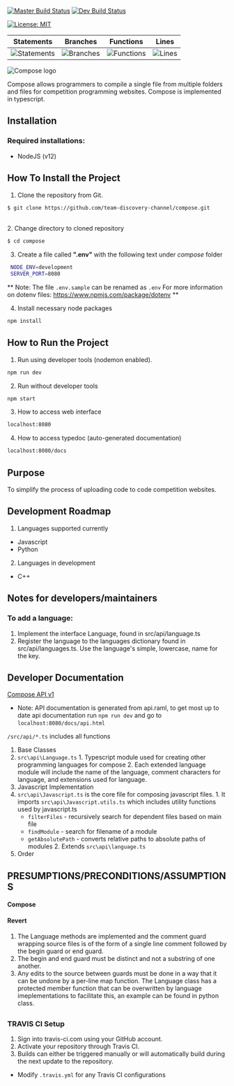 [![Master Build Status](https://travis-ci.org/team-discovery-channel/compose.svg?branch=master)](https://travis-ci.org/team-discovery-channel/compose)
[![Dev Build Status](https://travis-ci.org/team-discovery-channel/compose.svg?branch=develop)](https://travis-ci.org/team-discovery-channel/compose)

[![License: MIT](https://img.shields.io/badge/License-MIT-yellow.svg)](https://opensource.org/licenses/MIT)

| Statements | Branches | Functions | Lines |
| -----------|----------|-----------|-------|
| ![Statements](https://img.shields.io/badge/Coverage-99.15%25-brightgreen.svg ) | ![Branches](https://img.shields.io/badge/Coverage-96.61%25-brightgreen.svg ) | ![Functions](https://img.shields.io/badge/Coverage-100%25-brightgreen.svg ) | ![Lines](https://img.shields.io/badge/Coverage-99.15%25-brightgreen.svg ) |

![Compose logo](https://team-discovery-channel.github.io/compose/imgs/banner_plain.jpg "Composing source files")

Compose allows programmers to compile a single file from multiple folders and files for competition programming websites. Compose is implemented in typescript.

## Installation
### Required installations:
* NodeJS (v12)

## How To Install the Project
1. Clone the repository from Git.

```bash
$ git clone https://github.com/team-discovery-channel/compose.git
```
<br/>
2. Change directory to cloned repository

```bash
$ cd compose
```

3.  Create a file called __".env"__ with the following text under *compose* folder

```bash
 NODE_ENV=development
 SERVER_PORT=8080
```

**  Note: The file `.env.sample` can be renamed as `.env`
For more information on dotenv files: https://www.npmjs.com/package/dotenv **

4. Install necessary node packages

```bash
npm install
```

## How to Run the Project
1. Run using developer tools (nodemon enabled).
```bash
npm run dev
```
2. Run without developer tools
```bash
npm start
```
3. How to access web interface
```bash
localhost:8080
```
4. How to access typedoc (auto-generated documentation)
```bash
localhost:8080/docs
```

## Purpose
To simplify the process of uploading code to code competition websites.

## Development Roadmap
1. Languages supported currently
  * Javascript
  * Python
2. Languages in development
  * C++

## Notes for developers/maintainers
### To add a language:
1. Implement the interface Language, found in src/api/language.ts
2. Register the language to the languages dictionary found in src/api/languages.ts. Use the language's simple, lowercase, name for the key.

## Developer Documentation

[Compose API v1](https://team-discovery-channel.github.io/compose/files/api.html)
  * Note: API documentation is generated from api.raml, to get most up to date api documentation run ```npm run dev``` and go to ```localhost:8080/docs/api.html```

`/src/api/*.ts` includes all functions
1. Base Classes
  1. `src\api\Language.ts`
    1. Typescript module used for creating other programming languages for compose
    2. Each extended language module will include the name of the language, comment characters for language, and extensions used for language.
1. Javascript Implementation
  1. `src\api\Javascript.ts` is the core file for composing javascript files.
    1. It imports `src\api\Javascript.utils.ts` which includes utility functions used by javascript.ts
        * `filterFiles` - recursively search for dependent files based on main file
        * `findModule` -  search for filename of a module
        * `getAbsolutePath` - converts relative paths to absolute paths of modules
    2. Extends `src\api\language.ts`
  2. Order

## PRESUMPTIONS/PRECONDITIONS/ASSUMPTIONS
  #### Compose
  #### Revert
  1. The Language methods are implemented and the comment guard wrapping source files is of the form of a single line comment followed by the begin guard or end guard.
  2. The begin and end guard must be distinct and not a substring of one another.
  3. Any edits to the source between guards must be done in a way that it can be undone by a per-line map function. The Language class has a protected member function that can be overwritten by language imeplementations to facilitate this, an example can be found in python class.
##


### TRAVIS CI Setup
1. Sign into travis-ci.com using your GitHub account.
2. Activate your repository through Travis CI.
3. Builds can either be triggered manually or will automatically build during the next update to the repository.
* Modify `.travis.yml` for any Travis CI configurations
